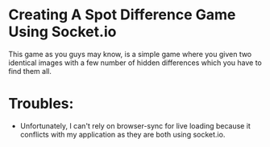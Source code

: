 # Creating A Spot Difference Game Using Socket.io
 This game as you guys may know, is a simple game where you given
 two identical images with a few number of hidden differences which
 you have to find them all.

# Troubles:
* Unfortunately, I can't rely on browser-sync for live loading because 
  it conflicts with my application as they are both using socket.io.